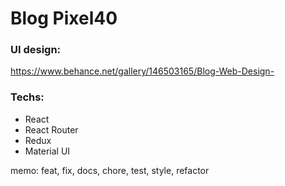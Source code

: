 # Blog Pixel40

### UI design:

https://www.behance.net/gallery/146503165/Blog-Web-Design-

### Techs:

- React
- React Router
- Redux
- Material UI

memo: feat, fix, docs, chore, test, style, refactor
